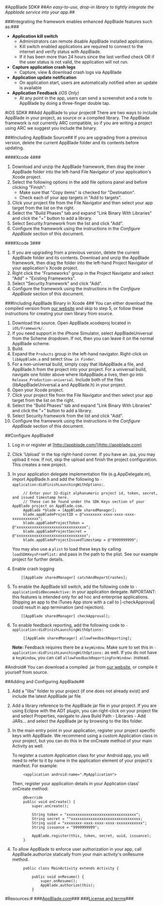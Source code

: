 #AppBlade SDK#
##*An easy-to-use, drop-in library to tightly integrate the Appblade service into your app.*##

###Integrating the framework enables enhanced AppBlade features such as:###

 - **Application kill switch**
   - Administrators can remote disable AppBlade installed applications.
   - Kill switch enabled applications are required to connect to the internet and verify status with AppBlade.
   - If it has been more than 24 hours since the last verified check OR if the user status is not valid, the application will not run.
 - **Capture application crash logs**
   - Capture, view & download crash logs via AppBlade  
 - **Application update notification**
   - On application start, users are automatically notified when an update is available
 - **Application Feedback** *(iOS Only)*
 	- At any point in the app, users can send a screenshot and a note to AppBlade by doing a three-finger double tap.

#iOS SDK#
##Add AppBlade to your project#
There are two ways to include AppBlade in your project, as source or a compiled library. The AppBlade framework is not currently ARC compatible, so if you are writing a project using ARC we suggest you include the binary.

###Including AppBlade Source##
If you are upgrading from a previous version, delete the current AppBlade folder and its contents before updating.

####Xcode 4###

1. Download and unzip the AppBlade framework, then drag the inner AppBlade folder into the left-hand File Navigator of your application's Xcode project.
1.  Select the following options in the add file options panel and before clicking "Finish":
    - Make sure that "Copy items" is checked for "Destination".
    - Check each of your app targets in "Add to targets".
1.  Click your project file from the File Navigator and then select your app target from the list on the right.
1.	Select the "Build Phases" tab and expand "Link Binary With Libraries" and click the "+" button to add a library.
1.  Select Security.framework from the list and click "Add".
1.  Configure the framework using the instructions in the *Configure AppBlade* section of this document.

####Xcode 3###
1.  If you are upgrading from a previous version, delete the current AppBlade folder and its contents. Download and unzip the AppBlade framework, then drag the folder into the left-hand Project Navigator of your application's Xcode project.
1.  Right click the "Frameworks" group in the Project Navigator and select "Add" > "Existing Frameworks".
1.  Select "Security.framework" and click "Add".
1.  Configure the framework using the instructions in the *Configure AppBlade* section of this document.

###Including AppBlade Binary in Xcode 4##
You can either download the compiled version from [our website](http://appblade.com/sdk/download) and skip to step 5, or follow these instructions for creating your own library from source.

1. Download the source. Open AppBlade.xcodeproj located in `iOS/Framework/`.  
2. If you need support in the iPhone Simulator, select AppBladeUniversal from the Scheme dropdown. If not, then you can leave it on the normal AppBlade scheme.
3. Build.
4. Expand the `Products` group in the left-hand navigator. Right-click on `libAppBlade.a` and select `Show in Finder`.
5. For a non-universal build, simply copy that libAppBlade.a file, and AppBlade.h from the project into your project.  For a universal build, navigate one folder above where libAppBlade.a lives, then go into `Release_Production-universal`. Include both of the files (libAppBladeUniversal.a and AppBlade.h) in your project.
6. Open your Xcode project.
1.  Click your project file from the File Navigator and then select your app target from the list on the right.
1.	Select the "Build Phases" tab and expand "Link Binary With Libraries" and click the "+" button to add a library.
1.  Select Security.framework from the list and click "Add".
6. Configure the framework using the instructions in the *Configure AppBlade* section of this document.

##Configure AppBlade#

1. Log in or register at [http://appblade.com/](http://appblade.com)
1. Click 'Upload' in the top right-hand corner. If you have an .ipa, you may upload it now. If not, skip the upload and finish the project configuration. This creates a new project.
1. In your application delegate implementation file (e.g.AppDelegate.m), import AppBlade.h and add the following to `-application:didFinishLaunchingWithOptions:`.

            // Enter your 32-digit alphanumeric project id, token, secret, and issued timestamp here.
            // These can be found under the SDK Keys section of your AppBlade project on AppBlade.com.
            AppBlade *blade = [AppBlade sharedManager];
            blade.appBladeProjectID = @"xxxxxxxx-xxxx-xxxx-xxxx-xxxxxxxxxxxx";
            blade.appBladeProjectToken = @"xxxxxxxxxxxxxxxxxxxxxxxxxxxxxxxx";
            blade.appBladeProjectSecret = @"xxxxxxxxxxxxxxxxxxxxxxxxxxxxxxxx";
            blade.appBladeProjectIssuedTimestamp = @"9999999999";
            
    You may also use a `plist` to load these keys by calling `loadSDKKeysFromPlist:` and pass in the path to the plist. See our example project for further details.
    
1.  Enable crash logging

            [[AppBlade sharedManager] catchAndReportCrashes];

1.  To enable the AppBlade kill switch, add the following code to `-applicationDidBecomeActive:` in your application delegate. IMPORTANT: this features is intended only for ad hoc and enterprise applications. Shipping an app to the iTunes App store with a call to |-checkApproval| could result in app termination (and rejection).

            [[AppBlade sharedManager] checkApproval];
            
1. To enable feedback reporting, add the following code to `-application:didFinishLaunchingWithOptions:`

            [[AppBlade sharedManager] allowFeedbackReporting];
            
   **Note:** Feedback requires there be a `keyWindow`. Make sure to set this in `-application:didFinishLaunchingWithOptions:` as well. If you do not have a `keyWindow`, you can call `allowFeedbackReportingForWindow:` instead.
            

#Android#
You can download a compiled .jar from [our website](http://appblade.com/sdk/download), or compile it yourself from source.

##Adding and Configuring AppBlade##

1. Add a "libs" folder to your project (if one does not already exist) and include the latest AppBlade jar file.
2. Add a library reference to the AppBlade jar file in your project.  If you are using Eclipse with the ADT plugin, you can right-click on your project file and select Properties, navigate to Java Build Path - Libraries - Add JARs... and select the AppBlade jar by browsing to the libs folder.
3. In the main entry point in your application, register your project specific keys with AppBlade.  We recommend using a custom Application class in your project, but you can do this in the onCreate method of your main Activity as well.

	To register a custom Application class for your Android app, you will need to refer to it by name in the application element of your project's manifest.  For example:

			<application android:name=".MyApplication">
	
	Then, register your application details in your Application class' onCreate method:

			@Override
			public void onCreate() {
				super.onCreate();
				
				String token = "xxxxxxxxxxxxxxxxxxxxxxxxxxxxxxxx";
				String secret = ""xxxxxxxxxxxxxxxxxxxxxxxxxxxxxxxx;
				String uuid = "xxxxxxxx-xxxx-xxxx-xxxx-xxxxxxxxxxxx";
				String issuance = "9999999999";
				
				AppBlade.register(this, token, secret, uuid, issuance);
			}
	
4. To allow AppBlade to enforce user authorization in your app, call AppBlade.authorize statically from your main activity's onResume method.

			public class MainActivity extends Activity {
				
				public void onResume() {
					super.onResume();
					AppBlade.authorize(this);
				}

#Resources:#
###[AppBlade.com](https://appblade.com/)###
###[License and terms](https://appblade.com/terms_of_use)###
